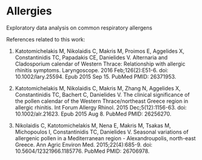 # Allergies
Exploratory data analysis on common respiratory allergens

References related to this work:

1. Katotomichelakis M, Nikolaidis C, Makris M, Proimos E, Aggelides X, Constantinidis TC, Papadakis CE, Danielides V. Alternaria and Cladosporium calendar of Western Thrace: Relationship with allergic rhinitis symptoms. Laryngoscope. 2016 Feb;126(2):E51-6. doi: 10.1002/lary.25594. Epub 2015 Sep 15. PubMed PMID: 26371953.

2. Katotomichelakis M, Nikolaidis C, Makris M, Zhang N, Aggelides X, Constantinidis TC, Bachert C, Danielides V. The clinical significance of the pollen calendar of the Western Thrace/northeast Greece region in allergic rhinitis. Int Forum Allergy Rhinol. 2015 Dec;5(12):1156-63. doi: 10.1002/alr.21623. Epub 2015 Aug 8. PubMed PMID: 26256270.

3. Nikolaidis C, Katotomichelakis M, Nena E, Makris M, Tsakas M, Michopoulos I, Constantinidis TC, Danielides V. Seasonal variations of allergenic pollen in a Mediterranean region - Alexandroupolis, north-east Greece. Ann Agric Environ Med. 2015;22(4):685-9. doi: 10.5604/12321966.1185776. PubMed PMID: 26706978.

